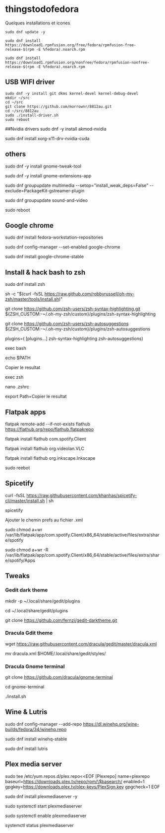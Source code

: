 # thingstodofedora
Quelques installations et icones
```
sudo dnf update -y
```
```
sudo dnf install https://download1.rpmfusion.org/free/fedora/rpmfusion-free-release-$(rpm -E %fedora).noarch.rpm
```
```
sudo dnf install https://download1.rpmfusion.org/nonfree/fedora/rpmfusion-nonfree-release-$(rpm -E %fedora).noarch.rpm
```
## USB WIFI driver
```
sudo dnf -y install git dkms kernel-devel kernel-debug-devel
mkdir ~/src
cd ~/src
git clone https://github.com/morrownr/8812au.git
cd ~/src/8812au
sudo ./install-driver.sh
sudo reboot
```
##Nvidia drivers
sudo dnf -y install akmod-nvidia

sudo dnf install xorg-x11-drv-nvidia-cuda

## others
sudo dnf -y install gnome-tweak-tool

sudo dnf -y install gnome-extensions-app

sudo dnf groupupdate multimedia --setop="install_weak_deps=False" --exclude=PackageKit-gstreamer-plugin

sudo dnf groupupdate sound-and-video

sudo reboot

## Google chrome

sudo dnf install fedora-workstation-repositories

sudo dnf config-manager --set-enabled google-chrome

sudo dnf install google-chrome-stable

## Install & hack bash to zsh

sudo dnf install zsh

sh -c "$(curl -fsSL https://raw.github.com/robbyrussell/oh-my-zsh/master/tools/install.sh)"

git clone https://github.com/zsh-users/zsh-syntax-highlighting.git ${ZSH_CUSTOM:-~/.oh-my-zsh/custom}/plugins/zsh-syntax-highlighting

git clone https://github.com/zsh-users/zsh-autosuggestions ${ZSH_CUSTOM:-~/.oh-my-zsh/custom}/plugins/zsh-autosuggestions

plugins=( [plugins...] zsh-syntax-highlighting zsh-autosuggestions)

exec bash

echo $PATH

Copier le resultat

exec zsh

nano .zshrc

export Path=Copier le resultat

## Flatpak apps

flatpak remote-add --if-not-exists flathub https://flathub.org/repo/flathub.flatpakrepo

flatpak install flathub com.spotify.Client

flatpak install flathub org.videolan.VLC

flatpak install flathub org.inkscape.Inkscape

sudo reebot

## Spicetify 

curl -fsSL https://raw.githubusercontent.com/khanhas/spicetify-cli/master/install.sh | sh

spicetify

Ajouter le chemin prefs au fichier .xml

sudo chmod a+wr /var/lib/flatpak/app/com.spotify.Client/x86_64/stable/active/files/extra/share/spotify

sudo chmod a+wr -R /var/lib/flatpak/app/com.spotify.Client/x86_64/stable/active/files/extra/share/spotify/Apps

## Tweaks 

### Gedit dark theme

mkdir -p ~/.local/share/gedit/plugins

cd ~/.local/share/gedit/plugins

git clone https://github.com/fernzi/gedit-darktheme.git

### Dracula Gdit theme

wget https://raw.githubusercontent.com/dracula/gedit/master/dracula.xml

mv dracula.xml $HOME/.local/share/gedit/styles/

### Dracula Gnome terminal

git clone https://github.com/dracula/gnome-terminal

cd gnome-terminal

./install.sh

## Wine & Lutris

sudo dnf config-manager --add-repo https://dl.winehq.org/wine-builds/fedora/34/winehq.repo

sudo dnf install winehq-stable

sudo dnf install lutris

## Plex media server 

sudo tee /etc/yum.repos.d/plex.repo<<EOF
[Plexrepo]
name=plexrepo
baseurl=https://downloads.plex.tv/repo/rpm/\$basearch/
enabled=1
gpgkey=https://downloads.plex.tv/plex-keys/PlexSign.key
gpgcheck=1
EOF

sudo dnf install plexmediaserver -y

sudo systemctl start plexmediaserver
 
sudo systemctl enable plexmediaserver
  
systemctl status plexmediaserver
